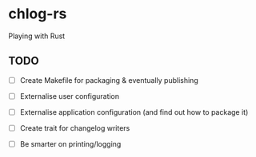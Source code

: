 # chlog-rs

Playing with Rust

## TODO

* [ ] Create Makefile for packaging & eventually publishing
* [ ] Externalise user configuration
* [ ] Externalise application configuration (and find out how to package it)
* [ ] Create trait for changelog writers
* [ ] Be smarter on printing/logging


